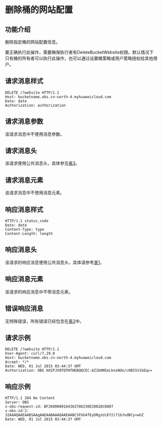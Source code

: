 # 删除桶的网站配置<a name="obs_04_0073"></a>

## 功能介绍<a name="section5584184924715"></a>

删除指定桶的网站配置信息。

要正确执行此操作，需要确保执行者有DeleteBucketWebsite权限。默认情况下只有桶的所有者可以执行此操作，也可以通过设置桶策略或用户策略授权给其他用户。

## 请求消息样式<a name="section27728131"></a>

```
DELETE /?website HTTP/1.1 
Host: bucketname.obs.cn-north-4.myhuaweicloud.com 
Date: date
Authorization: authorization
```

## 请求消息参数<a name="section48226587"></a>

该请求消息中不使用消息参数。

## 请求消息头<a name="section31386099"></a>

该请求使用公共消息头，具体参见[表3](构造请求.md#table25197309)。

## 请求消息元素<a name="section14039436"></a>

该请求消息中不使用消息元素。

## 响应消息样式<a name="section59246063"></a>

```
HTTP/1.1 status_code
Date: date
Content-Type: type
Content-Length: length
```

## 响应消息头<a name="section63452526"></a>

该请求的响应消息使用公共消息头，具体请参考[表1](返回结果.md#d0e686)。

## 响应消息元素<a name="section34201824"></a>

该请求的响应消息中不带消息元素。

## 错误响应消息<a name="section39380968"></a>

无特殊错误，所有错误已经包含在[表2](错误码.md#d0e843)中。

## 请求示例<a name="section14482163815396"></a>

```
DELETE /?website HTTP/1.1
User-Agent: curl/7.29.0
Host: bucketname.obs.cn-north-4.myhuaweicloud.com 
Accept: */*
Date: WED, 01 Jul 2015 03:44:37 GMT
Authorization: OBS H4IPJX0TQTHTHEBQQCEC:AZ1b0N5eLknxNOe/c0BISV1bEqc=
```

## 响应示例<a name="section76081155815"></a>

```
HTTP/1.1 204 No Content
Server: OBS
x-obs-request-id: BF2600000164363786230E2001DC0807
x-obs-id-2: 32AAAQAAEAABSAAgAAEAABAAAQAAEAABCSFUG4fEyDRgzUiEY2i71bJndBCy+wUZ
Date: WED, 01 Jul 2015 03:44:37 GMT
```

